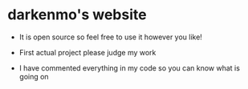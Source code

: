 # darkenmo's website

- It is open source so feel free to use it however you like!

- First actual project please judge my work

- I have commented everything in my code so you can know what is going on


